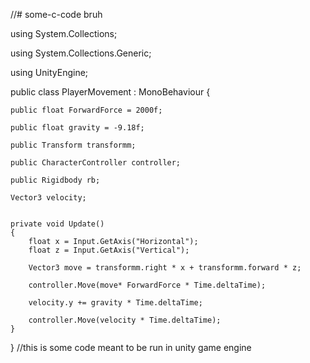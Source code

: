 //# some-c-code
bruh


using System.Collections;

using System.Collections.Generic;

using UnityEngine;

public class PlayerMovement : MonoBehaviour
{

    public float ForwardForce = 2000f;

    public float gravity = -9.18f;

    public Transform transformm;

    public CharacterController controller;

    public Rigidbody rb;

    Vector3 velocity;


    private void Update()
    {
        float x = Input.GetAxis("Horizontal");
        float z = Input.GetAxis("Vertical");

        Vector3 move = transformm.right * x + transformm.forward * z;

        controller.Move(move* ForwardForce * Time.deltaTime);

        velocity.y += gravity * Time.deltaTime;

        controller.Move(velocity * Time.deltaTime);
    }
}
//this is some code meant to be run in unity game engine

